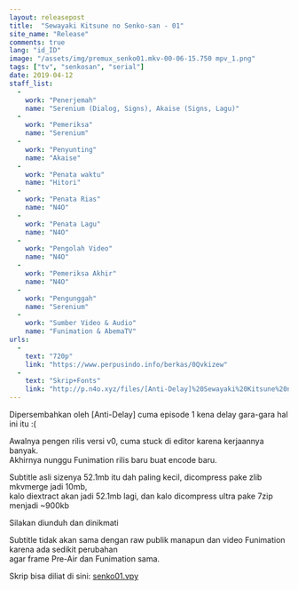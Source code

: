 ```yaml
---
layout: releasepost
title:  "Sewayaki Kitsune no Senko-san - 01"
site_name: "Release"
comments: true
lang: "id_ID"
image: "/assets/img/premux_senko01.mkv-00-06-15.750 mpv_1.png"
tags: ["tv", "senkosan", "serial"]
date: 2019-04-12
staff_list:
  - 
    work: "Penerjemah"
    name: "Serenium (Dialog, Signs), Akaise (Signs, Lagu)"
  - 
    work: "Pemeriksa"
    name: "Serenium"
  - 
    work: "Penyunting"
    name: "Akaise"
  - 
    work: "Penata waktu"
    name: "Hitori"
  - 
    work: "Penata Rias"
    name: "N4O"
  - 
    work: "Penata Lagu"
    name: "N4O"
  - 
    work: "Pengolah Video"
    name: "N4O"
  - 
    work: "Pemeriksa Akhir"
    name: "N4O"
  - 
    work: "Pengunggah"
    name: "Serenium"
  - 
    work: "Sumber Video & Audio"
    name: "Funimation & AbemaTV"
urls:
  - 
    text: "720p"
    link: "https://www.perpusindo.info/berkas/0Qvkizew"
  - 
    text: "Skrip+Fonts"
    link: "http://p.n4o.xyz/files/[Anti-Delay]%20Sewayaki%20Kitsune%20no%20Senko-san%20-%2001%20(Skrip+Fonts).7z"
---
```

Dipersembahkan oleh [Anti-Delay] cuma episode 1 kena delay gara-gara hal ini itu :(

Awalnya pengen rilis versi v0, cuma stuck di editor karena kerjaannya banyak.<br>
Akhirnya nunggu Funimation rilis baru buat encode baru.

Subtitle asli sizenya 52.1mb itu dah paling kecil, dicompress pake zlib mkvmerge jadi 10mb,<br>
kalo diextract akan jadi 52.1mb lagi, dan kalo dicompress ultra pake 7zip menjadi ~900kb

Silakan diunduh dan dinikmati

Subtitle tidak akan sama dengan raw publik manapun dan video Funimation karena ada sedikit perubahan<br>
agar frame Pre-Air dan Funimation sama.

Skrip bisa diliat di sini: [senko01.vpy](https://github.com/noaione/N4O-Encode-Scripts/blob/master/senko01.vpy)